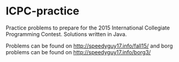 # ICPC-practice

Practice problems to prepare for the 2015 International Collegiate Programming Contest. Solutions written in Java. 

Problems can be found on http://speedyguy17.info/fall15/ 
and borg problems can be found on http://speedyguy17.info/borg3/